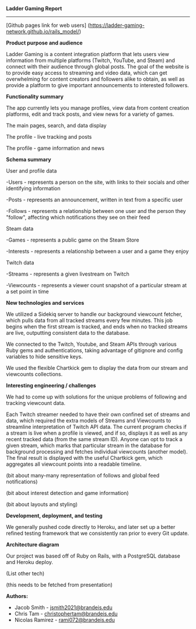 **Ladder Gaming Report**

---

[Github pages link for web users] (https://ladder-gaming-network.github.io/rails_model/)

**Product purpose and audience**

Ladder Gaming is a content integration platform that lets users view information from multiple platforms (Twitch, YouTube, and Steam) and connect with their audience through global posts. The goal of the website is to provide easy access to streaming and video data, which can get overwhelming for content creators and followers alike to obtain, as well as provide a platform to give important announcements to interested followers.

**Functionality summary**

The app currently lets you manage profiles, view data from content creation platforms, edit and track posts, and view news for a variety of games.

The main pages, search, and data display

The profile - live tracking and posts

The profile - game information and news

**Schema summary**

User and profile data

-Users - represents a person on the site, with links to their socials and other identifying information

-Posts - represents an announcement, written in text from a specific user

-Follows - represents a relationship between one user and the person they "follow", affecting which notifications they see on their feed

Steam data

-Games - represents a public game on the Steam Store

-Interests - represents a relationship between a user and a game they enjoy

Twitch data

-Streams - represents a given livestream on Twitch

-Viewcounts - represents a viewer count snapshot of a particular stream at a set point in time

**New technologies and services**

We utilized a Sidekiq server to handle our background viewcount fetcher, which pulls data from all tracked streams every few minutes. This job begins when the first stream is tracked, and ends when no tracked streams are live, outputting consistent data to the database.

We connected to the Twitch, Youtube, and Steam APIs through various Ruby gems and authentications, taking advantage of gitignore and config variables to hide sensitive keys.

We used the flexible Chartkick gem to display the data from our stream and viewcounts collections.

**Interesting engineering / challenges**

We had to come up with solutions for the unique problems of following and tracking viewcount data.

Each Twitch streamer needed to have their own confined set of streams and data, which required the extra models of Streams and Viewcounts to streamline interpretation of Twitch API data. The current program checks if a stream is live when a profile is viewed, and if so, displays it as well as any recent tracked data (from the same stream ID). Anyone can opt to track a given stream, which marks that particular stream in the database for background processing and fetches individual viewcounts (another model). The final result is displayed with the useful Chartkick gem, which aggregates all viewcount points into a readable timeline.

(bit about many-many representation of follows and global feed notifications)

(bit about interest detection and game information)

(bit about layouts and styling)

**Development, deployment, and testing**

We generally pushed code directly to Heroku, and later set up a better refined testing framework that we consistently ran prior to every Git update.

**Architecture diagram**

Our project was based off of Ruby on Rails, with a PostgreSQL database and Heroku deploy.

(List other tech)

(this needs to be fetched from presentation)

**Authors:**
- Jacob Smith - jsmith2021@brandeis.edu
- Chris Tam - christophertam@brandeis.edu
- Nicolas Ramirez - rami072@brandeis.edu
